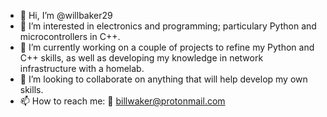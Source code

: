 - 👋 Hi, I’m @willbaker29
- 👀 I’m interested in electronics and programming; particulary Python and microcontrollers in C++.
- 🌱 I’m currently working on a couple of projects to refine my Python and C++ skills, as well as developing my knowledge in network infrastructure with a homelab.  
- 💞️ I’m looking to collaborate on anything that will help develop my own skills.
- 📫 How to reach me: 📧 billwaker@protonmail.com

<!---
willbaker29/willbaker29 is a ✨ special ✨ repository because its `README.md` (this file) appears on your GitHub profile.
You can click the Preview link to take a look at your changes.
--->
